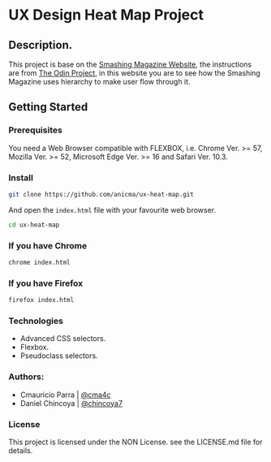 # UX Design Heat Map Project

## Description.

This project is base on the [Smashing Magazine Website](https://www.smashingmagazine.com/), the instructions are from [The Odin Project](https://www.theodinproject.com/courses/html5-and-css3/lessons/design-teardown), in this website you are to see how the Smashing Magazine uses hierarchy to make user flow through it.

## Getting Started

### Prerequisites

You need a Web Browser compatible with FLEXBOX, i.e. Chrome Ver. >= 57, Mozilla Ver. >= 52, Microsoft Edge Ver. >= 16 and Safari Ver. 10.3.

### Install

```sh
git clone https://github.com/anicma/ux-heat-map.git
```
And open the `index.html` file with your favourite web browser.

```sh
cd ux-heat-map
```
### If you have Chrome

```sh
chrome index.html
```

### If you have Firefox

```sh
firefox index.html
```

### Technologies  

 - Advanced CSS selectors.
 - Flexbox.
 - Pseudoclass selectors.
 
### Authors:

- Cmauricio Parra | [@cma4c](https://twitter.com/@cma4c)
- Daniel Chincoya | [@chincoya7](https://twitter.com/@chincoya7)

### License

This project is licensed under the NON License. see the LICENSE.md file for details.

